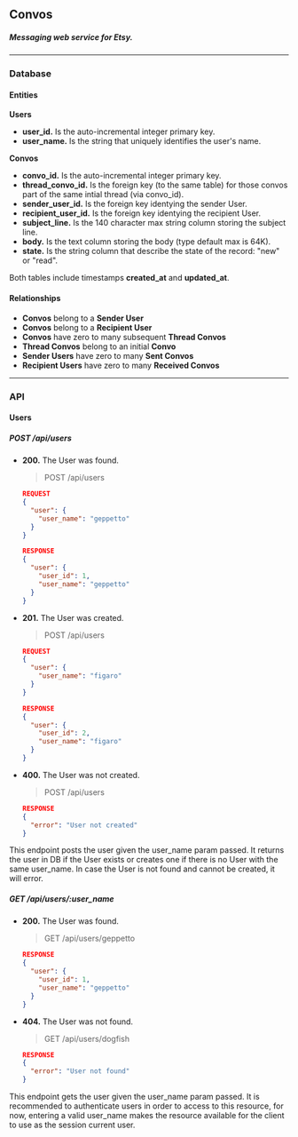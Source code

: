 ## Convos

##### Messaging web service for Etsy.

---

### Database

#### Entities

**Users**
- **user_id.** Is the auto-incremental integer primary key.
- **user_name.** Is the string that uniquely identifies the user's name.

**Convos**
- **convo_id.** Is the auto-incremental integer primary key.
- **thread_convo_id.** Is the foreign key (to the same table) for those convos part of the same intial thread (via convo_id).
- **sender_user_id.** Is the foreign key identying the sender User.
- **recipient_user_id.** Is the foreign key identying the recipient User.
- **subject_line.** Is the 140 character max string column storing the subject line.
- **body.** Is the text column storing the body (type default max is 64K).
- **state.** Is the string column that describe the state of the record: "new" or "read".

Both tables include timestamps **created_at** and **updated_at**.

#### Relationships

- **Convos** belong to a **Sender User**
- **Convos** belong to a **Recipient User**
- **Convos** have zero to many subsequent **Thread Convos**
- **Thread Convos** belong to an initial **Convo**
- **Sender Users** have zero to many **Sent Convos**
- **Recipient Users** have zero to many **Received Convos**

---

### API

#### Users

##### *POST /api/users*

- **200.** The User was found.

  > POST /api/users

  ````json
  REQUEST
  {
    "user": {
      "user_name": "geppetto"
    }
  }
  
  RESPONSE
  {
    "user": {
      "user_id": 1,
      "user_name": "geppetto"
    }
  }

  ````

- **201.** The User was created.

  > POST /api/users

  ````json
  REQUEST
  {
    "user": {
      "user_name": "figaro"
    }
  }
  
  RESPONSE
  {
    "user": {
      "user_id": 2,
      "user_name": "figaro"
    }
  }
  ````

- **400.** The User was not created.

  > POST /api/users

  ````json
  RESPONSE
  {
    "error": "User not created"
  }
  ````

This endpoint posts the user given the user_name param passed. It returns the user in DB if the User exists or creates one if there is no User with the same user_name. In case the User is not found and cannot be created, it will error.

##### *GET /api/users/:user_name*

- **200.** The User was found.

  > GET /api/users/geppetto

  ````json
  RESPONSE
  {
    "user": {
      "user_id": 1,
      "user_name": "geppetto"
    }
  }
  ````
- **404.** The User was not found.

  > GET /api/users/dogfish

  ````json
  RESPONSE
  {
    "error": "User not found"
  }
  ````

This endpoint gets the user given the user_name param passed. It is recommended to authenticate users in order to access to this resource, for now, entering a valid user_name makes the resource available for the client to use as the session current user.
